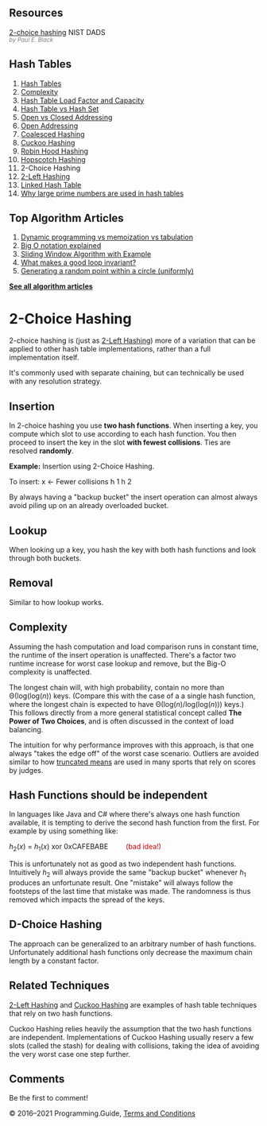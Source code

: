 <span class="underline"></span>

<span class="underline"></span>

## Resources

[2-choice hashing](https://xlinux.nist.gov/dads/HTML/twoChoiceHashing.html) NIST DADS  
<span style="color: grey; font-style: italic; font-size: smaller">by Paul E. Black</span>

## Hash Tables

1.  [Hash Tables](hash-tables.html)
2.  [Complexity](hash-tables-complexity.html)
3.  [Hash Table Load Factor and Capacity](hash-table-load-factor-and-capacity.html)
4.  [Hash Table vs Hash Set](hash-table-vs-hash-set.html)
5.  [Open vs Closed Addressing](hash-tables-open-vs-closed-addressing.html)
6.  [Open Addressing](hash-tables-open-addressing.html)
7.  [Coalesced Hashing](coalesced-hashing.html)
8.  [Cuckoo Hashing](cuckoo-hashing.html)
9.  [Robin Hood Hashing](robin-hood-hashing.html)
10. [Hopscotch Hashing](hopscotch-hashing.html)
11. 2-Choice Hashing
12. [2-Left Hashing](2-left-hashing.html)
13. [Linked Hash Table](linked-hash-table.html)
14. [Why large prime numbers are used in hash tables](prime-numbers-in-hash-tables.html)

<span class="underline"></span>

## Top Algorithm Articles

1.  [Dynamic programming vs memoization vs tabulation](dynamic-programming-vs-memoization-vs-tabulation.html)
2.  [Big O notation explained](big-o-notation-explained.html)
3.  [Sliding Window Algorithm with Example](sliding-window-example.html)
4.  [What makes a good loop invariant?](what-makes-a-good-loop-invariant.html)
5.  [Generating a random point within a circle (uniformly)](random-point-within-circle.html)

[**See all algorithm articles**](algorithms.html)

# 2-Choice Hashing

2-choice hashing is (just as [2-Left Hashing](2-left-hashing.html)) more of a variation that can be applied to other hash table implementations, rather than a full implementation itself.

It's commonly used with separate chaining, but can technically be used with any resolution strategy.

## Insertion

In 2-choice hashing you use **two hash functions**. When inserting a key, you compute which slot to use according to each hash function. You then proceed to insert the key in the slot **with fewest collisions**. Ties are resolved **randomly**.

**Example:** Insertion using 2-Choice Hashing.

To insert: x ← Fewer collisions h 1 h 2

By always having a "backup bucket" the insert operation can almost always avoid piling up on an already overloaded bucket.

## Lookup

When looking up a key, you hash the key with both hash functions and look through both buckets.

## Removal

Similar to how lookup works.

## Complexity

Assuming the hash computation and load comparison runs in constant time, the runtime of the insert operation is unaffected. There's a factor two runtime increase for worst case lookup and remove, but the Big-O complexity is unaffected.

The longest chain will, with high probability, contain no more than Θ(log(log(_n_)) keys. (Compare this with the case of a a single hash function, where the longest chain is expected to have Θ(log(_n_)/log(log(_n_))) keys.) This follows directly from a more general statistical concept called **The Power of Two Choices**, and is often discussed in the context of load balancing.

The intuition for why performance improves with this approach, is that one always "takes the edge off" of the worst case scenario. Outliers are avoided similar to how [truncated means](https://en.wikipedia.org/wiki/Truncated_mean) are used in many sports that rely on scores by judges.

## Hash Functions should be independent

In languages like Java and C\# where there's always one hash function available, it is tempting to derive the second hash function from the first. For example by using something like:

_h_<sub>2</sub>(_x_) = _h_<sub>1</sub>(_x_) xor 0xCAFEBABE         <span style="color: #c00">(bad idea!)</span>

This is unfortunately not as good as two independent hash functions. Intuitively _h_<sub>2</sub> will always provide the same "backup bucket" whenever _h_<sub>1</sub> produces an unfortunate result. One "mistake" will always follow the footsteps of the last time that mistake was made. The randomness is thus removed which impacts the spread of the keys.

## D-Choice Hashing

The approach can be generalized to an arbitrary number of hash functions. Unfortunately additional hash functions only decrease the maximum chain length by a constant factor.

## Related Techniques

[2-Left Hashing](2-left-hashing.html) and [Cuckoo Hashing](cuckoo-hashing.html) are examples of hash table techniques that rely on two hash functions.

Cuckoo Hashing relies heavily the assumption that the two hash functions are independent. Implementations of Cuckoo Hashing usually reserv a few slots (called the stash) for dealing with collisions, taking the idea of avoiding the very worst case one step further.

## Comments

Be the first to comment!

© 2016–2021 Programming.Guide, [Terms and Conditions](terms-and-conditions.html)
